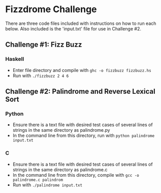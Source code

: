 Fizzdrome Challenge 
===================
There are three code files included with instructions on how to run each below. Also included is the 'input.txt' file for use in Challenge #2.

Challenge #1: Fizz Buzz
-----------------------
### Haskell
* Enter file directory and compile with `ghc -o fizzbuzz fizzbuzz.hs`
* Run with `./fizzbuzz 2 4 6`

Challenge #2: Palindrome and Reverse Lexical Sort
-------------------------------------------------
### Python
* Ensure there is a text file with desired test cases of several lines of strings in the same directory as palindrome.py
* In the command line from this directory, run with `python palindrome input.txt`

### C
* Ensure there is a text file with desired test cases of several lines of strings in the same directory as palindrome.c
* In the command line from this directory, compile with `gcc -o palindrome.c palindrom`
* Run with `./palindrome input.txt`
